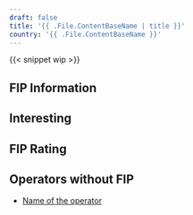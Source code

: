 ```yaml
---
draft: false
title: '{{ .File.ContentBaseName | title }}'
country: '{{ .File.ContentBaseName }}'
---
```


<!-- Remove the WIP snippet if the page is complete -->
{{< snippet wip >}}

## FIP Information

<!--
    A short summary text that should answer the following questions in this order:
    - Which FIP tickets (FIP 50/FIP Coupon tickets) are recognized in the country and by which railway operator?
    - What are the special features of using FIP with the respective railway operator? (Add link to the railway operator)
    - Which railway operators do not recognize FIP tickets and how can you identify these operators in the connection information?
-->

## Interesting

<!--
    A short section about the general train situation in the country. The following topics can be covered, for example:
    - State of the railway network
    - Important connections
    - Quality and condition of the trains
    - Punctuality
    - Frequency
    - Special trains/routes/lines
    - Beautiful train stations
-->

## FIP Rating

<!--
    The rating criteria are still under development
-->

## Operators without FIP
<!-- Replace the general link with a link to the operator -->
- [Name of the operator](../../operator)
